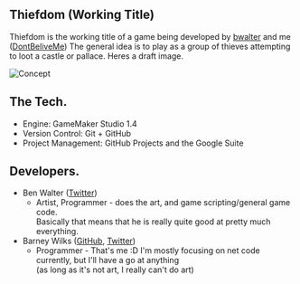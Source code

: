 ## Thiefdom (Working Title)

Thiefdom is the working title of a game being developed by [bwalter](https://twitter.com/bwalter_indie) and me ([DontBeliveMe](https://github.com/DontBelieveMe))
The general idea is to play as a group of thieves attempting to loot a castle or pallace. Heres a draft image.

![Concept](https://cdn.discordapp.com/attachments/396394382116519936/453380344746475530/concept.png)

## The Tech.
 - Engine: GameMaker Studio 1.4
 - Version Control: Git + GitHub
 - Project Management: GitHub Projects and the Google Suite

## Developers.
 - Ben Walter ([Twitter](https://twitter.com/bwalter_indie))
   - Artist, Programmer - does the art, and game scripting/general game code.   
     Basically that means that he is really quite good at pretty much everything.
 - Barney Wilks ([GitHub](https://github.com/DontBelieveMe), [Twitter](https://twitter.com/barney_wilks))
   - Programmer - That's me :D I'm mostly focusing on net code currently, but I'll have a go at anything  
     (as long as it's not art, I really can't do art)
